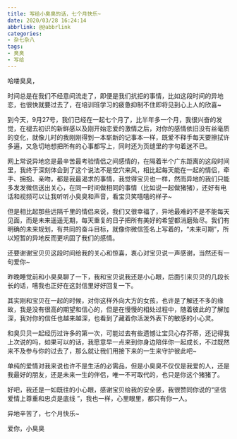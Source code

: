 ```yaml
---
title: 写给小臭臭的话，七个月快乐~
date: 2020/03/28 16:24:14
abbrlink: @@abbrlink
categories:
- 杂七杂八
tags:
- 臭臭
- 写给
---
```

哈喽臭臭，

时间总是在我们不经意间流走了，即便是我们抗拒的事情，比如这段时间的异地恋，也很快就要过去了，在培训班学习的疲惫抑制不住即将见到心上人的欣喜~

到今天，9月27号，我们已经在一起七个月了，比半年多一个月，我很兴奋的发觉，在褪去初识的新鲜感以及刚开始恋爱的激情之后，对你的感情依旧没有丝毫质的变化，就像儿时的我刚刚得到一本崭新的记事本一样，既爱不释手每天要擦拭许多遍，又急切地想把所有的心事都写上，同时还为页缝里的字句着迷不已。

网上常说异地恋是最辛苦最考验情侣之间感情的，在隔着半个广东距离的这段时间里，我终于深刻体会到了这个说法不是空穴来风，相比起每天能在一起的情侣，牵手、拥抱、亲吻，都是我最渴求的事情，我觉得宝贝也一样，然而异地的我们只能多发发微信送出关心，在同一时间做相同的事情（比如说一起做猪猪），还好有电话和视频可以让我听听小臭臭和声音，看宝贝笑嘻嘻的样子~

但是相比起那些远隔千里的情侣来说，我们又很幸福了，异地最难的不是不能每天见面，而是未来遥遥无期，每天重复的日子把所有美好的希望都消磨殆尽。我们有明确的未来规划，有共同的奋斗目标，就像你微信签名上写着的，“未来可期”，所以短暂的异地反而更巩固了我们的感情。

还要谢谢宝贝贝这段时间给我的关心和惊喜，衷心对宝贝说一声感谢，当然还有一句爱你~

昨晚睡觉前和小臭臭聊了一下，我和宝贝说我还是小心眼，后面引来贝贝的几段长长的话，嘻我也正好在这封信里好好回复一下。

其实刚和宝贝在一起的时候，对你这样外向大方的女孩，也许是了解还不多的缘故，我是没有很高的期望和信心的，但是在慢慢的相处过程中，随着彼此的了解加深，我对你的信任也越来越深，也看到了藏着你活泼外表下的敏感的小心灵。

和臭贝贝一起经历过许多的第一次，可能过去有些遗憾让宝贝心存芥蒂，还记得我上次说的吗，如果可以的话，我愿意早一点来到你身边陪伴你一起成长，不过既然来不及参与你的过去了，那么就让我们用接下来的一生来守护彼此吧~

单纯的爱情对我来说也许不是生活的必需品，但是小臭臭不仅仅是我爱的人，还是我最好的朋友，还是未来一生的伴侣，唯一不可取代的，也只是你这个猪猪了。

好吧，我还是一如既往的小心眼，感谢宝贝给我的安全感，我很赞同你说的“坚信爱情上尊重和忠贞是底线  ”，我也一样，心里眼里，都只有你一人。

异地辛苦了，七个月快乐~

爱你，小臭臭
